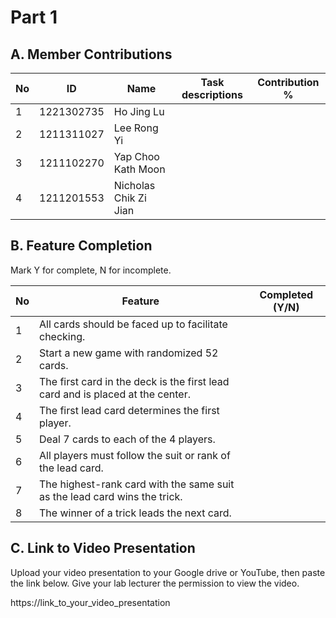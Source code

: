 # Part 1

## A. Member Contributions

| No  | ID         | Name                | Task descriptions | Contribution % |
| --- | ---------- | ------------------- | ----------------- | -------------- |
| 1   | 1221302735 | Ho Jing Lu          |                   |
| 2   | 1211311027 | Lee Rong Yi         |                   |
| 3   | 1211102270 |Yap Choo Kath Moon   |                   |
| 4   | 1211201553 |Nicholas Chik Zi Jian|                   |

## B. Feature Completion

Mark Y for complete, N for incomplete.

| No  | Feature                                                                        | Completed (Y/N) |
| --- | ------------------------------------------------------------------------------ | --------------- |
| 1   | All cards should be faced up to facilitate checking.                           |
| 2   | Start a new game with randomized 52 cards.                                     |
| 3   | The first card in the deck is the first lead card and is placed at the center. |
| 4   | The first lead card determines the first player.                               |
| 5   | Deal 7 cards to each of the 4 players.                                         |
| 6   | All players must follow the suit or rank of the lead card.                     |
| 7   | The highest-rank card with the same suit as the lead card wins the trick.      |
| 8   | The winner of a trick leads the next card.                                     |

## C. Link to Video Presentation

Upload your video presentation to your Google drive or YouTube, then paste the link below. Give your lab lecturer the permission to view the video.

https://link_to_your_video_presentation
